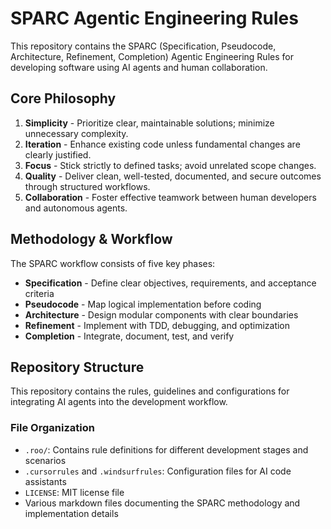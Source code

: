 # SPARC Agentic Engineering Rules

This repository contains the SPARC (Specification, Pseudocode, Architecture, Refinement, Completion) Agentic Engineering Rules for developing software using AI agents and human collaboration.

## Core Philosophy

1. **Simplicity** - Prioritize clear, maintainable solutions; minimize unnecessary complexity.
2. **Iteration** - Enhance existing code unless fundamental changes are clearly justified.
3. **Focus** - Stick strictly to defined tasks; avoid unrelated scope changes.
4. **Quality** - Deliver clean, well-tested, documented, and secure outcomes through structured workflows.
5. **Collaboration** - Foster effective teamwork between human developers and autonomous agents.

## Methodology & Workflow

The SPARC workflow consists of five key phases:
- **Specification** - Define clear objectives, requirements, and acceptance criteria
- **Pseudocode** - Map logical implementation before coding
- **Architecture** - Design modular components with clear boundaries
- **Refinement** - Implement with TDD, debugging, and optimization
- **Completion** - Integrate, document, test, and verify

## Repository Structure

This repository contains the rules, guidelines and configurations for integrating AI agents into the development workflow.

### File Organization

- `.roo/`: Contains rule definitions for different development stages and scenarios
- `.cursorrules` and `.windsurfrules`: Configuration files for AI code assistants
- `LICENSE`: MIT license file
- Various markdown files documenting the SPARC methodology and implementation details 